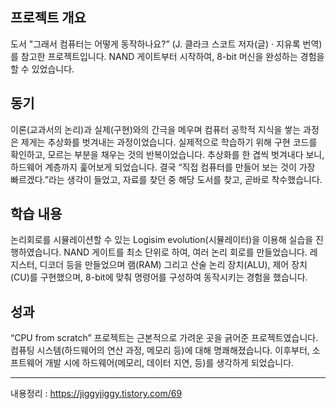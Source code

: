 ## 프로젝트 개요
도서 "그래서 컴퓨터는 어떻게 동작하나요?” (J. 클라크 스코트 저자(글) · 지유록 번역)를 참고한 프로젝트입니다.
NAND 게이트부터 시작하여, 8-bit 머신을 완성하는 경험을 할 수 있었습니다.
## 동기
이론(교과서의 논리)과 실제(구현)와의 간극을 메우며 컴퓨터 공학적 지식을 쌓는 과정은 제게는 추상화를 벗겨내는 과정이었습니다. 실제적으로 학습하기 위해 구현 코드를 확인하고, 모르는 부분을 채우는 것의 반복이었습니다.
추상화를 한 겹씩 벗겨내다 보니, 하드웨어 계층까지 훑어보게 되었습니다.
결국 “직접 컴퓨터를 만들어 보는 것이 가장 빠르겠다.”라는 생각이 들었고, 자료를 찾던 중 해당 도서를 찾고, 곧바로 착수했습니다.
## 학습 내용
논리회로를 시뮬레이션할 수 있는 Logisim evolution(시뮬레이터)을 이용해 실습을 진행하였습니다.
NAND 게이트를 최소 단위로 하여, 여러 논리 회로를 만들었습니다. 레지스터, 디코더 등을 만들었으며 램(RAM) 그리고 산술 논리 장치(ALU), 제어 장치(CU)를 구현했으며, 8-bit에 맞춰 명령어를 구성하여 동작시키는 경험을 했습니다.
## 성과
“CPU from scratch” 프로젝트는 근본적으로 가려운 곳을 긁어준 프로젝트였습니다. 컴퓨팅 시스템(하드웨어의 연산 과정, 메모리 등)에 대해 명쾌해졌습니다. 
이후부터, 소프트웨어 개발 시에 하드웨어(메모리, 데이터 지연, 등)를 생각하게 되었습니다.

---

내용정리 : https://jiggyjiggy.tistory.com/69
